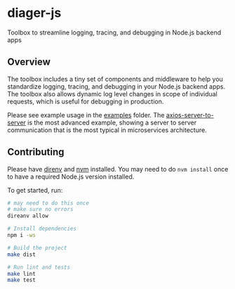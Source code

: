 # diager-js
Toolbox to streamline logging, tracing, and debugging in Node.js backend apps

## Overview

The toolbox includes a tiny set of components and middleware to help you standardize logging, tracing, and debugging in your Node.js backend apps. The toolbox also allows dynamic log level changes in scope of individual requests, which is useful for debugging in production.

Please see example usage in the [examples](packages/examples/src) folder.
The [axios-server-to-server](packages/examples/src/axios-server-to-server.ts) is the most advanced example, showing a server to server communication that is the most typical in microservices architecture.

## Contributing

Please have [direnv](https://github.com/direnv/direnv) and [nvm](https://github.com/nvm-sh/nvm#installing-and-updating) installed. You may need to do `nvm install` once to have a required Node.js version installed.

To get started, run:

```bash
# may need to do this once
# make sure no errors
direanv allow

# Install dependencies
npm i -ws

# Build the project
make dist

# Run lint and tests
make lint
make test
```
